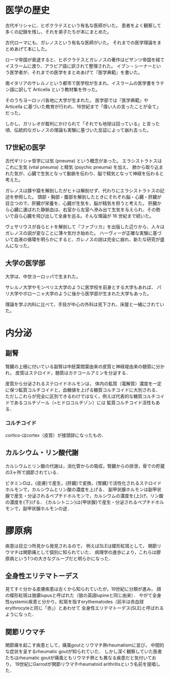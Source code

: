 # 医学の歴史
古代ギリシャに、ヒポクラテスという有名な医師がいた。
患者をよく観察して多くの記録を残し、それを弟子たちが本にまとめた。

古代ローマにも、ガレノスという有名な医師がいた。
それまでの医学理論をまとめあげて本にした。

ローマ帝国が衰退すると、ヒポクラテスとガレノスの著作はビザンツ帝国を経てイスラームに渡り、アラビア語に訳されて整理された。
イブン・シーナーという医学者が、それまでの医学をまとめあげて『医学典範』を書いた。

南イタリアのサレルノという都市で医学校が生まれ、イスラームの医学書をラテン語に訳して Articella という教材集を作った。

そのうちヨーロッパ各地に大学が生まれた。
医学部では『医学典範』や Articella に基づいた教育が行われ、16世紀まで「偉い人の言ったことが全て」だった。

しかし、ガリレオが裁判にかけられて「それでも地球は回っている」と言った頃、伝統的なガレノスの理論も実験に基づいた反証によって崩れ去った。

## 17世紀の医学
古代ギリシャ哲学には気 (pneuma) という概念があった。
エラシストラトスはこれに生気 (vital pneuma) と精気 (psychic pneuma) を加え、
肺から取り込まれた気が、心臓で生気となって動脈を伝わり、脳で精気となって神経を伝わると考えた。

ガレノスは豚や猿を解剖したがヒトは解剖せず、代わりにエラシストラトスの記述を参照した。
頭部・胸部・腹部を解剖したときにそれぞれ脳・心臓・肝臓が目立つので、肝臓が栄養を、心臓が生気を、脳が精気を担うと考えた。
肝臓から心臓に運ばれた静脈血は、右室から左室へ滲み出て生気を与えられ、その勢いで自ら心臓を飛び出して全身を巡る。そんな理論が 16 世紀まで続いた。
 
ヴェサリウスが自らヒトを解剖して『ファブリカ』を出版した辺りから、人々はガレノスの説が変なことに薄々気付き始めた。
ハーヴィーが正確な実験に基づいて血液の循環を明らかにすると、ガレノスの説は完全に崩れ、新たな研究が盛んになった。

## 大学の医学部
大学は、中世ヨーロッパで生まれた。

サレルノ大学やモンペリエ大学のように医学校を前身とする大学もあれば、
パリ大学やボローニャ大学のように後から医学部が生まれた大学もあった。

理論を学ぶ内科に比べて、手技が中心の外科は見下され、床屋と一緒にされていた。

# 内分泌
## 副腎
腎臓の上極に付いている副腎は中胚葉間葉由来の皮質と神経堤由来の髄質に分かれ，
皮質はステロイド，髄質はカテコールアミンを分泌する．

皮質から分泌されるステロイドホルモンは，
体内の鉱質（電解質）濃度を一定に保つ鉱質コルチコイドと，血糖値を上げる糖質コルチコイドに大別される．
ただしこれらが完全に区別できるわけではなく，例えば代表的な糖質コルチコイドであるコルチゾール（=ヒドロコルチゾン）には
鉱質コルチコイド活性もある．

### コルチコイド
cortico-はcortex（皮質）が接頭辞になったもの．

## カルシウム・リン酸代謝
カルシウムとリン酸の代謝は，消化管からの吸収，腎臓からの排泄，骨での貯蔵の3ヶ所で調節されている．

ビタミンDは，{皮膚}で産生，{肝臓}で変換，{腎臓}で活性化されるステロイドホルモンで，カルシウムとリン酸の濃度を上げる．
副甲状腺ホルモンは副甲状腺で産生・分泌されるペプチドホルモンで，カルシウムの濃度を{上}げ，リン酸の濃度を{下}げる．
{カルシトニン}は{甲状腺}で産生・分泌されるペプチドホルモンで，副甲状腺ホルモンの逆．

# 膠原病
疾患は目立つ所見から発見されるので，
例えばSLEは蝶形紅斑として，
関節リウマチは関節痛として個別に知られていた．
病理学の進歩により，これらは膠原病という1つの大きなグループだと明らかになった．

## 全身性エリテマトーデス
見てすぐ分かる皮膚疾患は古くから知られていたが，19世紀に分類が進み，
顔の蝶形紅斑は狼瘡lupusと呼ばれた（狼の英語lupineと同じ由来）．
やがて全身性systemic疾患と分かり，紅斑を指すerythematodes（前半は赤血球erythrocyteと同じ「赤」）とあわせて
全身性エリテマトーデス(SLE)と呼ばれるようになった．

## 関節リウマチ
関節痛を起こす疾患として，痛風goutとリウマチ熱rheumatismに並び，
中間的な症状を呈するrheumatic goutが知られていた．
しかし深く観察していた医者たちはrheumatic goutが痛風ともリウマチ熱とも異なる疾患だと気付いており，
19世紀にGarrodが関節リウマチrheumatoid arithritisという名前を提唱した．
